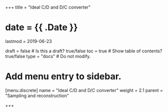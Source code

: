 +++
title = "Ideal C/D and D/C converter"

# date = {{ .Date }}
lastmod = 2019-06-23

draft = false  # Is this a draft? true/false
toc = true  # Show table of contents? true/false
type = "docs"  # Do not modify.

# Add menu entry to sidebar.
[menu.discrete]
  name = "Ideal C/D and D/C converter"
  weight = 2.1
  parent = "Sampling and reconstruction"

+++
